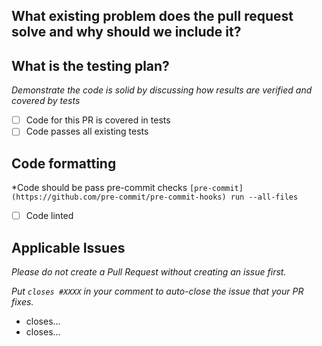 ## What existing problem does the pull request solve and why should we include it?

## What is the testing plan?

*Demonstrate the code is solid by discussing how results are verified and covered by tests*

- [ ] Code for this PR is covered in tests
- [ ] Code passes all existing tests

## Code formatting

*Code should be pass pre-commit checks `[pre-commit](https://github.com/pre-commit/pre-commit-hooks) run --all-files`

- [ ] Code linted

## Applicable Issues

*Please do not create a Pull Request without creating an issue first.*

*Put `closes #XXXX` in your comment to auto-close the issue that your PR fixes.*

- closes...
- closes...
